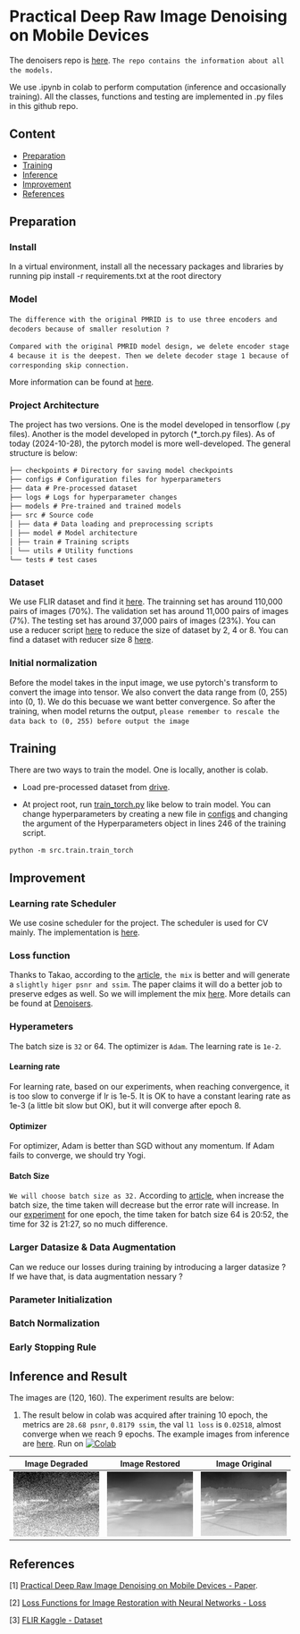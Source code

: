 # Practical Deep Raw Image Denoising on Mobile Devices
The denoisers repo is [here](https://github.com/MeridianInnovation/Denoisers/blob/main/README.md). `The repo contains the information about all the models.`

We use .ipynb in colab to perform computation (inference and occasionally training). All the classes, functions and testing are implemented in .py files in this github repo.

## Content
  - [Preparation](#preparation)
  - [Training](#training)
  - [Inference](#inference-and-result)
  - [Improvement](#improvement)
  - [References](#references)

## Preparation
### Install
In a virtual environment, install all the necessary packages and libraries by running pip install -r requirements.txt at the root directory

### Model
`The difference with the original PMRID is to use three encoders and decoders because of smaller resolution ?`

`Compared with the original PMRID model design, we delete encoder stage 4 because it is the deepest. Then we delete decoder stage 1 because of corresponding skip connection.` 

More information can be found at [here](https://github.com/MeridianInnovation/Denoisers).

### Project Architecture
The project has two versions. One is the model developed in tensorflow (.py files). Another is the model developed in pytorch (*_torch.py files). As of today (2024-10-28), the pytorch model is more well-developed. The general structure is below:

```
├── checkpoints # Directory for saving model checkpoints
├── configs # Configuration files for hyperparameters
├── data # Pre-processed dataset
├── logs # Logs for hyperparameter changes
├── models # Pre-trained and trained models
├── src # Source code
│ ├── data # Data loading and preprocessing scripts
│ ├── model # Model architecture
│ ├── train # Training scripts
│ └── utils # Utility functions
└── tests # test cases
```


### Dataset
We use FLIR dataset and find it [here](https://drive.google.com/file/d/1XFL-vH2puregx8_ApuYVxDrQLzHE9RTQ/view?usp=drive_link). The trainning set has around 110,000 pairs of images (70%). The validation set has around 11,000 pairs of images (7%). The testing set has around 37,000 pairs of images (23%). You can use a reducer script [here](https://github.com/danielliu-meridian/image-processing/blob/main/scripts/image_dataset_reducer.py) to reduce the size of dataset by 2, 4 or 8. You can find a dataset with reducer size 8 [here](https://drive.google.com/file/d/1kWvuOn_u4gQKIUjpKU4fzdPZWWEntJzH/view?usp=sharing).

### Initial normalization
Before the model takes in the input image, we use pytorch's transform to convert the image into tensor. We also convert the data range from (0, 255) into (0, 1). We do this becuase we want better convergence. So after the training, when model returns the output, `please remember to rescale the data back to (0, 255) before output the image`

## Training
There are two ways to train the model. One is locally, another is colab.

- Load pre-processed dataset from [drive](https://drive.google.com/file/d/1kWvuOn_u4gQKIUjpKU4fzdPZWWEntJzH/view).

- At project root, run [train_torch.py](/src/train/train_torch.py) like below to train model. You can change hyperparameters by creating a new file in [configs](/configs/) and changing the argument of the Hyperparameters object in lines 246 of the training script.
```
python -m src.train.train_torch
```

## Improvement

### Learning rate Scheduler
We use cosine scheduler for the project. The scheduler is used for CV mainly. The implementation is [here](src/utils/scheduler_torch.py).

### Loss function
Thanks to Takao, according to the [article](https://research.nvidia.com/sites/default/files/pubs/2017-03_Loss-Functions-for/NN_ImgProc.pdf), `the mix` is better and will generate a `slightly higer psnr and ssim`. The paper claims it will do a better job to preserve edges as well. So we will implement the mix [here](). More details can be found at [Denoisers](https://github.com/MeridianInnovation/Denoisers).

### Hyperameters
The batch size is `32` or 64. The optimizer is `Adam`. The learning rate is `1e-2`.

#### Learning rate
For learning rate, based on our experiments, when reaching convergence, it is too slow to converge if lr is 1e-5. It is OK to have a constant learing rate as 1e-3 (a little bit slow but OK), but it will converge after epoch 8. 

#### Optimizer
For optimizer, Adam is better than SGD without any momentum. If Adam fails to converge, we should try Yogi.

#### Batch Size
 `We will choose batch size as 32.` According to [article](https://wandb.ai/ayush-thakur/dl-question-bank/reports/What-s-the-Optimal-Batch-Size-to-Train-a-Neural-Network---VmlldzoyMDkyNDU), when increase the batch size, the time taken will decrease but the error rate will increase. In our [experiment](images/batch_size_experiment/) for one epoch, the time taken for batch size 64 is 20:52, the time for 32 is 21:27, so no much difference.

### Larger Datasize & Data Augmentation
Can we reduce our losses during training by introducing a larger datasize ?
If we have that, is data augmentation nessary ? 

### Parameter Initialization

### Batch Normalization

### Early Stopping Rule

## Inference and Result
The images are (120, 160). The experiment results are below:

1. The result below in colab was acquired after training 10 epoch, the metrics are `28.68 psnr`, `0.8179 ssim`, the val `l1 loss` is `0.02518`, almost converge when we reach 9 epochs. The example images from inference are [here](images/model_2024-10-29). Run on [![Colab](https://colab.research.google.com/assets/colab-badge.svg)](https://colab.research.google.com/drive/1MJnoV_RLyxyodpH9mvuWu7paNOIbbbd9?usp=sharing)

| **Image Degraded** | **Image Restored** | **Image Original** |
|:-----------:|:-----------:|:-----------:|
| ![Image Degraded](images/model_2024-10-29/flir_noisy_image_example_degraded.png) | ![Image Restored](images/model_2024-10-29/flir_noisy_image_example_restored.png) | ![Image Original](images/model_2024-10-29/flir_noisy_image_example_original.png) |

## References
[1] [Practical Deep Raw Image Denoising on Mobile Devices - Paper](https://www.ecva.net/papers/eccv_2020/papers_ECCV/papers/123510001.pdf).

[2] [Loss Functions for Image Restoration with Neural Networks - Loss](https://research.nvidia.com/sites/default/files/pubs/2017-03_Loss-Functions-for/NN_ImgProc.pdf)

[3] [FLIR Kaggle - Dataset](https://www.kaggle.com/datasets/deepnewbie/flir-thermal-images-dataset)
